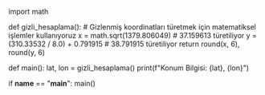 import math

def gizli_hesaplama():
    # Gizlenmiş koordinatları türetmek için matematiksel işlemler kullanıyoruz
    x = math.sqrt(1379.806049)  # 37.159613 türetiliyor
    y = (310.33532 / 8.0) + 0.791915  # 38.791915 türetiliyor
    return round(x, 6), round(y, 6)

def main():
    lat, lon = gizli_hesaplama()
    print(f"Konum Bilgisi: {lat}, {lon}")

if __name__ == "__main__":
    main()
